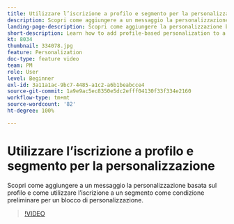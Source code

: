 ```yaml
---
title: Utilizzare l’iscrizione a profilo e segmento per la personalizzazione
description: Scopri come aggiungere a un messaggio la personalizzazione basata sul profilo e come utilizzare l’iscrizione a un segmento come condizione preliminare per un blocco di personalizzazione.
landing-page-description: Scopri come aggiungere la personalizzazione basata sul profilo a un messaggio e come utilizzare l’appartenenza a un segmento come condizione preliminare per un blocco di personalizzazione.
short-description: Learn how to add profile-based personalization to a message and how to use segment membership as a pre-condition to a personalization block.
kt: 8034
thumbnail: 334078.jpg
feature: Personalization
doc-type: feature video
team: PM
role: User
level: Beginner
exl-id: 3a11a1ac-9bc7-4485-a1c2-a6b1beabcce4
source-git-commit: 1a9e9ac5ec8350e5dc2efff04130f33f334e2160
workflow-type: tm+mt
source-wordcount: '82'
ht-degree: 100%

---
```


# Utilizzare l’iscrizione a profilo e segmento per la personalizzazione

Scopri come aggiungere a un messaggio la personalizzazione basata sul profilo e come utilizzare l’iscrizione a un segmento come condizione preliminare per un blocco di personalizzazione.

>[!VIDEO](https://video.tv.adobe.com/v/334078?quality=12)
